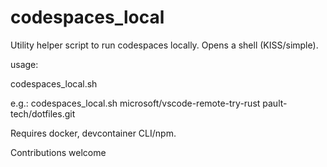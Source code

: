 # codespaces_local
Utility helper script to run codespaces locally. Opens a shell (KISS/simple).

usage:

codespaces_local.sh <repo> <dotfiles>

e.g.: codespaces_local.sh microsoft/vscode-remote-try-rust pault-tech/dotfiles.git

Requires docker, devcontainer CLI/npm.

Contributions welcome

